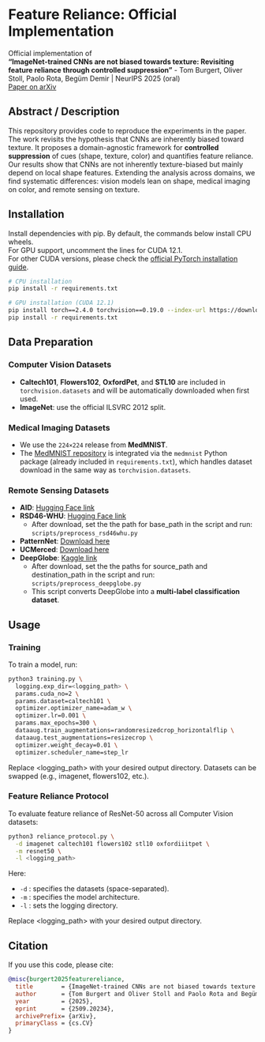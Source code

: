 # Feature Reliance: Official Implementation

Official implementation of  
**“ImageNet-trained CNNs are not biased towards texture: Revisiting feature reliance through controlled suppression”**  - Tom Burgert, Oliver Stoll, Paolo Rota, Begüm Demir | 
NeurIPS 2025 (oral)  
[Paper on arXiv](https://arxiv.org/abs/2509.20234)

## Abstract / Description

This repository provides code to reproduce the experiments in the paper. The work revisits the hypothesis that CNNs are inherently biased toward texture. It proposes a domain-agnostic framework for **controlled suppression** of cues (shape, texture, color) and quantifies feature reliance. Our results show that CNNs are not inherently texture-biased but mainly depend on local shape features. Extending the analysis across domains, we find systematic differences: vision models lean on shape, medical imaging on color, and remote sensing on texture.

## Installation

Install dependencies with pip. By default, the commands below install CPU wheels.  
For GPU support, uncomment the lines for CUDA 12.1.  
For other CUDA versions, please check the [official PyTorch installation guide](https://pytorch.org/get-started/locally/).

```bash
# CPU installation
pip install -r requirements.txt

# GPU installation (CUDA 12.1)
pip install torch==2.4.0 torchvision==0.19.0 --index-url https://download.pytorch.org/whl/cu121
pip install -r requirements.txt
```

## Data Preparation

### Computer Vision Datasets
- **Caltech101**, **Flowers102**, **OxfordPet**, and **STL10** are included in `torchvision.datasets` and will be automatically downloaded when first used.  
- **ImageNet**: use the official ILSVRC 2012 split.

### Medical Imaging Datasets
- We use the `224×224` release from **MedMNIST**.  
- The [MedMNIST repository](https://github.com/MedMNIST/MedMNIST/tree/main) is integrated via the `medmnist` Python package (already included in `requirements.txt`), which handles dataset download in the same way as `torchvision.datasets`.

### Remote Sensing Datasets
- **AID**: [Hugging Face link](https://huggingface.co/datasets/blanchon/AID)  
- **RSD46-WHU**: [Hugging Face link](https://huggingface.co/datasets/jonathan-roberts1/RSD46-WHU/tree/main/data)  
  - After download, set the the path for base_path in the script and run: `scripts/preprocess_rsd46whu.py`
- **PatternNet**: [Download here](https://sites.google.com/view/zhouwx/dataset)  
- **UCMerced**: [Download here](http://weegee.vision.ucmerced.edu/datasets/landuse.html)  
- **DeepGlobe**: [Kaggle link](https://www.kaggle.com/datasets/balraj98/deepglobe-land-cover-classification-dataset)  
  - After download, set the the paths for source_path and destination_path in the script and run: `scripts/preprocess_deepglobe.py`
  - This script converts DeepGlobe into a **multi-label classification dataset**.

## Usage

### Training

To train a model, run:

```bash
python3 training.py \
  logging.exp_dir=<logging_path> \
  params.cuda_no=2 \
  params.dataset=caltech101 \
  optimizer.optimizer_name=adam_w \
  optimizer.lr=0.001 \
  params.max_epochs=300 \
  dataaug.train_augmentations=randomresizedcrop_horizontalflip \
  dataaug.test_augmentations=resizecrop \
  optimizer.weight_decay=0.01 \
  optimizer.scheduler_name=step_lr
```

Replace <logging_path> with your desired output directory.
Datasets can be swapped (e.g., imagenet, flowers102, etc.).

### Feature Reliance Protocol

To evaluate feature reliance of ResNet-50 across all Computer Vision datasets:

```bash
python3 reliance_protocol.py \
  -d imagenet caltech101 flowers102 stl10 oxfordiiitpet \
  -m resnet50 \
  -l <logging_path>
```

Here:
- `-d` : specifies the datasets (space-separated).  
- `-m` : specifies the model architecture.  
- `-l` : sets the logging directory.  

Replace <logging_path> with your desired output directory.

## Citation

If you use this code, please cite:

```bibtex
@misc{burgert2025featurereliance,
  title        = {ImageNet‐trained CNNs are not biased towards texture: Revisiting feature reliance through controlled suppression},
  author       = {Tom Burgert and Oliver Stoll and Paolo Rota and Begüm Demir},
  year         = {2025},
  eprint       = {2509.20234},
  archivePrefix= {arXiv},
  primaryClass = {cs.CV}
}
```
